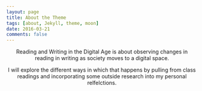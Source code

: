 ```yaml
---
layout: page
title: About the Theme
tags: [about, Jekyll, theme, moon]
date: 2016-03-21
comments: false
---
```

    
<center>Reading and Writing in the Digital Age is about observing changes in reading in writing as society moves to a digital space.

I will explore the different ways in which that happens by pulling from class readings and incorporating some outside research into my personal relfelctions.
</center>
